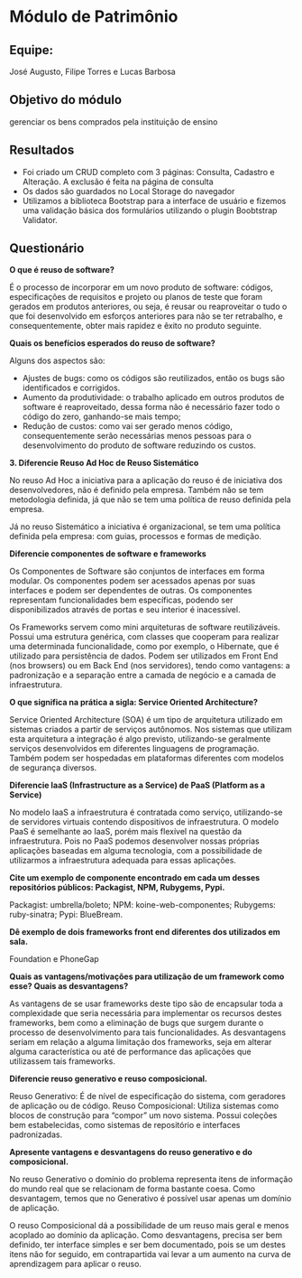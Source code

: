 <h1>Módulo de Patrimônio</h1>
<h2>Equipe:</h2>
<p>José Augusto, Filipe Torres e Lucas Barbosa</p>
<h2>Objetivo do módulo</h2>
<p>gerenciar os bens comprados pela instituição de ensino</p>
<h2>Resultados</h2>
<ul>
<li>Foi criado um CRUD completo com 3 páginas: Consulta, Cadastro e Alteração. A exclusão é feita na página de consulta</li>
<li>Os dados são guardados no Local Storage do navegador</li>
<li>Utilizamos a biblioteca Bootstrap para a interface de usuário e fizemos uma validação básica dos formulários utilizando o plugin Boobtstrap Validator.</li>
</ul>
<h2>Questionário</h2>
<p><strong>O que é reuso de software?</p></strong>
<p>É o processo de incorporar em um novo produto de software: códigos, especificações de requisitos e projeto ou planos de teste que foram gerados em produtos anteriores, ou seja, é reusar ou reaproveitar o tudo o que foi desenvolvido em esforços anteriores para não se ter retrabalho, e consequentemente, obter mais rapidez e êxito no produto seguinte.</p>
<p><strong>Quais os benefícios esperados do reuso de software?</p></strong>
<p>Alguns dos aspectos são:</p>
<ul>
<li>Ajustes de bugs: como os códigos são reutilizados, então os bugs são identificados e corrigidos.</li>
<li>Aumento da produtividade: o trabalho aplicado em outros produtos de software é reaproveitado, dessa forma não é necessário fazer todo o código do zero, ganhando-se mais tempo;</li>
<li>Redução de custos: como vai ser gerado menos código, consequentemente serão necessárias menos pessoas para o desenvolvimento do produto de software reduzindo os custos.</li>
</ul>
<p><strong>3.	Diferencie Reuso Ad Hoc de Reuso Sistemático</p></strong>
<p>No reuso Ad Hoc a iniciativa para a aplicação do reuso é de iniciativa dos desenvolvedores, não é definido pela empresa. Também não se tem metodologia definida, já que não se tem uma política de reuso definida pela empresa.
</p>
<p>Já no reuso Sistemático a iniciativa é organizacional, se tem uma política definida pela empresa: com guias, processos e formas de medição.
</p>
<p><strong>Diferencie componentes de software e frameworks</strong></p>
<p>Os Componentes de Software são conjuntos de interfaces em forma modular. Os componentes podem ser acessados apenas por suas interfaces e podem ser dependentes de outras. Os componentes representam funcionalidades bem específicas, podendo ser disponibilizados através de portas e seu interior é inacessível.</p>
<p>Os Frameworks servem como mini arquiteturas de software reutilizáveis. Possui uma estrutura genérica, com classes que cooperam para realizar uma determinada funcionalidade, como por exemplo, o Hibernate, que é utilizado para persistência de dados. Podem ser utilizados em Front End (nos browsers) 
ou em Back End (nos servidores), tendo como vantagens: a padronização e a separação entre a camada de negócio e a camada de infraestrutura.
</p>
<p><strong>O que significa na prática a sigla: Service Oriented Architecture?</p></strong>
<p>Service Oriented Architecture (SOA) é um tipo de arquitetura utilizado em sistemas criados a partir de serviços autônomos. Nos sistemas que utilizam esta arquitetura a integração é algo previsto, utilizando-se geralmente serviços desenvolvidos em diferentes linguagens de programação. Também podem ser hospedadas em plataformas diferentes com modelos de segurança diversos.</p>
<p><strong>Diferencie IaaS (Infrastructure as a Service) de PaaS (Platform as a Service) </p></strong>
<p>No modelo IaaS a infraestrutura é contratada como serviço, utilizando-se de servidores virtuais contendo dispositivos de infraestrutura. O modelo PaaS é semelhante ao IaaS, porém mais flexível na questão da infraestrutura. Pois no PaaS podemos desenvolver nossas próprias aplicações baseadas em alguma tecnologia, com a possibilidade de utilizarmos a infraestrutura adequada para essas aplicações.</p>
<p><strong>Cite um exemplo de componente encontrado em cada um desses repositórios públicos: Packagist, NPM, Rubygems, Pypi.</p></strong>
<p>Packagist: umbrella/boleto; NPM: koine-web-componentes; Rubygems: ruby-sinatra; Pypi: BlueBream.</p>
<p><strong>Dê exemplo de dois frameworks front end diferentes dos utilizados em sala.</strong></p>
<p>Foundation e PhoneGap</p>
<p><strong>Quais as vantagens/motivações para utilização de um framework como esse? Quais as desvantagens?</strong></p>
<p>As vantagens de se usar frameworks deste tipo são de encapsular toda a complexidade que seria necessária para implementar os recursos destes frameworks, bem como a eliminação de bugs que surgem durante o processo de desenvolvimento para tais funcionalidades. As desvantagens seriam em relação a alguma limitação dos frameworks, seja em alterar alguma característica ou até de performance das aplicações que utilizassem tais frameworks.</p>
<p><strong>Diferencie reuso generativo e reuso composicional.</strong></p>
<p>Reuso Generativo: É de nível de especificação do sistema, com geradores de aplicação ou de código.
Reuso Composicional: Utiliza sistemas como blocos de construção para “compor” um novo sistema. Possui coleções bem estabelecidas, como sistemas de repositório e interfaces padronizadas.</p>
<p><strong>Apresente vantagens e desvantagens do reuso generativo e do composicional.</strong></p>
<p>No reuso Generativo o domínio do problema representa itens de informação do mundo real que se relacionam de forma bastante coesa. Como desvantagem, temos que no Generativo é possível usar apenas um domínio de aplicação.</p>
<p>O reuso Composicional dá a possibilidade de um reuso mais geral e menos acoplado ao domínio da aplicação. Como desvantagens, precisa ser bem definido, ter interface simples e ser bem documentado, pois se um destes itens não for seguido, em contrapartida vai levar a um aumento na curva de aprendizagem para aplicar o reuso.</p>
